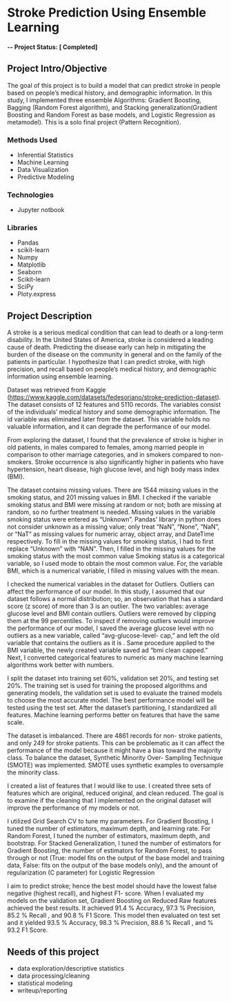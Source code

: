 # Stroke Prediction Using Ensemble Learning

#### -- Project Status: [ Completed]

## Project Intro/Objective
The goal of this project is to build a model that can predict stroke in people based on people’s medical history, and demographic information.  In this study, I implemented three ensemble Algorithms: Gradient Boosting, Bagging (Random Forest algorithm), and Stacking generalization(Gradient Boosting and Random Forest as base models, and Logistic Regression as metamodel). This is a solo final project (Pattern Recognition).


### Methods Used
* Inferential Statistics
* Machine Learning
* Data Visualization
* Predictive Modeling


### Technologies 
* Jupyter notbook

### Libraries
* Pandas
* scikit-learn
* Numpy
* Matplotlib
* Seaborn
* Scikit-learn
* SciPy
* Ploty.express


## Project Description

A stroke is a serious medical condition that can lead to death or a long-term disability. In the United States of America, stroke is considered a leading cause of death. Predicting the disease early can help in mitigating the burden of the disease on the community in general and on the family of the patients in particular. 
I hypothesize that I can predict stroke, with high  precision, and recall based on people’s medical history, and demographic information using ensemble learning. 

Dataset was retrieved from Kaggle (https://www.kaggle.com/datasets/fedesoriano/stroke-prediction-dataset). The dataset consists of 12 features and 5110 records. The variables consist of the individuals’ medical history and some demographic information. The id variable was eliminated later from the dataset. This variable holds no valuable information, and it can degrade the performance of our model. 

From exploring the dataset, I found that the prevalence of stroke is higher in old patients, in males compared to females, among married people in comparison to other marriage categories, and in smokers compared to non-smokers. Stroke occurrence is also significantly higher in patients who have hypertension, heart disease, high glucose level, and high body mass index (BMI). 

The dataset contains missing values. There are 1544 missing values in the smoking status, and 201 missing values in BMI. I checked if the variable smoking status and BMI were missing at random or not; both are missing at random, so no further treatment is needed. Missing values in the variable smoking status were entered as “Unknown”. Pandas’ library in python does not consider unknown as a missing value; only treat “NaN”, “None”, “NaN”, or “NaT” as missing values for numeric array, object array, and DateTime respectively. To fill in the missing values for smoking status, I had to first replace “Unknown” with “NAN”. Then, I filled in the missing values for the smoking status with the most common value 
Smoking status is a categorical variable, so I used mode to obtain the most common value. For, the variable BMI, which is a numerical variable, I filled in missing values with the mean. 

I checked the numerical variables in the dataset for Outliers. Outliers can affect the performance of our model. In this study, I assumed that our dataset follows a normal distribution; so, an observation that has a standard score (z score) of more than 3 is an outlier. 
The two variables: average glucose level and BMI contain outliers. Outliers were removed by clipping them at the 99 percentiles. To inspect if removing outliers would improve the performance of our model, I saved the average glucose level with no outliers as a new variable, called “avg-glucose-level- cap,” and left the old variable that contains the outliers as it is . Same procedure applied to the BMI variable, the newly created variable saved ad “bmi clean capped.” Next, I converted categorical features to numeric as many machine learning algorithms work better with numbers. 

I split the dataset into training set 60%, validation set 20%, and testing set 20%. The training set is used for training the proposed algorithms and generating models, the validation set is used to evaluate the trained models to choose the most accurate model. The best performance model will be tested using the test set. After the dataset’s partitioning, I standardized all features. Machine learning performs better on features that have the same scale. 

The dataset is imbalanced. There are 4861 records for non- stroke patients, and only 249 for stroke patients. This can be problematic as it can affect the performance of the model because it might have a bias toward the majority class. To balance the dataset, Synthetic Minority Over- Sampling Technique (SMOTE) was implemented. SMOTE uses synthetic examples to oversample the minority class.

I created a list of features that I would like to use. I created three sets of features which are original, reduced original, and clean reduced. The goal is to examine if the cleaning that I implemented on the original dataset will improve the performance of my models or not. 

I utilized Grid Search CV to tune my parameters. For Gradient Boosting, I tuned the number of estimators, maximum depth, and learning rate. For Random Forest, I tuned the number of estimators, maximum depth, and bootstrap. For Stacked Generalization,  I tuned the number of estimators for Gradient Boosting, the number of estimators for Random Forest, to pass through or not (True: model fits on the output of the base model and training data, False: fits on the output of the base models only), and the amount of regularization (C parameter) for Logistic Regression  

I aim to predict stroke; hence the best model should have the lowest false negative (highest recall), and highest F1- score. When I evaluated my models on the validation set, Gradient Boosting on Reduced Raw features achieved the best results. It achieved 91.4 % Accuracy, 97.3 % Precision, 85.2 % Recall , and 90.8 % F1 Score. This model then evaluated on test set and it yielded  93.5 % Accuracy,  98.3 % Precision, 88.6 % Recall , and  % 93.2 F1 Score.


## Needs of this project

- data exploration/descriptive statistics
- data processing/cleaning
- statistical modeling
- writeup/reporting
